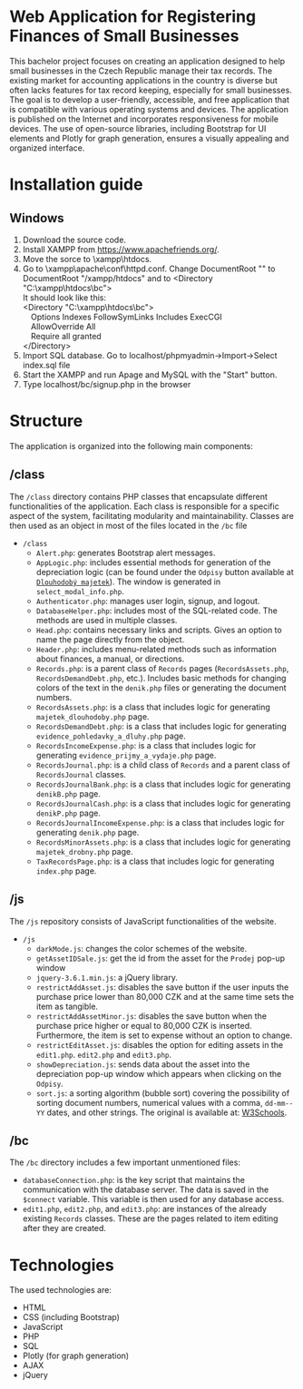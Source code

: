 # Web Application for Registering Finances of Small Businesses
This bachelor project focuses on creating an application designed to help small businesses in the Czech Republic manage their tax records. The existing market for accounting applications in the country is diverse but often lacks features for tax record keeping, especially for small businesses. The goal is to develop a user-friendly, accessible, and free application that is compatible with various operating systems and devices. The application is published on the Internet and incorporates responsiveness for mobile devices. The use of open-source libraries, including Bootstrap for UI elements and Plotly for graph generation, ensures a visually appealing and organized interface.

# Installation guide

## Windows
1. Download the source code.
2. Install XAMPP from https://www.apachefriends.org/.
3. Move the sorce to \xampp\htdocs.
4. Go to \xampp\apache\conf\httpd.conf. Change DocumentRoot "" to DocumentRoot "/xampp/htdocs" and <Directory> to <Directory "C:\xampp\htdocs\bc"><br />
It should look like this:<br />
<Directory "C:\xampp\htdocs\bc"><br />
&emsp;Options Indexes FollowSymLinks Includes ExecCGI<br />
&emsp;AllowOverride All<br />
&emsp;Require all granted<br />
<\/Directory>
5. Import SQL database. Go to localhost/phpmyadmin->Import->Select index.sql file
6. Start the XAMPP and run Apage and MySQL with the "Start" button.
7. Type localhost/bc/signup.php in the browser

# Structure

The application is organized into the following main components:

## /class

The `/class` directory contains PHP classes that encapsulate different functionalities of the application. Each class is responsible for a specific aspect of the system, facilitating modularity and maintainability. Classes are then used as an object in most of the files located in the `/bc` file

- `/class`
  - `Alert.php`: generates Bootstrap alert messages.
  - `AppLogic.php`: includes essential methods for generation of the depreciation logic (can be found under the `Odpisy` button available at [`Dlouhodobý majetek`](https://danovaevidencecepela.cz/majetek_dlouhodoby.php)). The window is generated in `select_modal_info.php`.
  - `Authenticator.php`: manages user login, signup, and logout. 
  - `DatabaseHelper.php`: includes most of the SQL-related code. The methods are used in multiple classes.
  - `Head.php`: contains necessary links and scripts. Gives an option to name the page directly from the object.
  - `Header.php`: includes menu-related methods such as information about finances, a manual, or directions.
  - `Records.php`: is a parent class of `Records` pages (`RecordsAssets.php`, `RecordsDemandDebt.php`, etc.). Includes basic methods for changing colors of the text in the `denik.php` files or generating the document numbers.
  - `RecordsAssets.php`: is a class that includes logic for generating `majetek_dlouhodoby.php` page.
  - `RecordsDemandDebt.php`: is a class that includes logic for generating `evidence_pohledavky_a_dluhy.php` page.
  - `RecordsIncomeExpense.php`: is a class that includes logic for generating `evidence_prijmy_a_vydaje.php` page.
  - `RecordsJournal.php`:  is a child class of `Records` and a parent class of `RecordsJournal` classes.
  - `RecordsJournalBank.php`:  is a class that includes logic for generating `denikB.php` page.
  - `RecordsJournalCash.php`:  is a class that includes logic for generating `denikP.php` page.
  - `RecordsJournalIncomeExpense.php`:  is a class that includes logic for generating `denik.php` page.
  - `RecordsMinorAssets.php`:  is a class that includes logic for generating `majetek_drobny.php` page.
  - `TaxRecordsPage.php`:  is a class that includes logic for generating `index.php` page.

## /js

The `/js` repository consists of JavaScript functionalities of the website.

- `/js`
  - `darkMode.js`: changes the color schemes of the website.
  - `getAssetIDSale.js`: get the id from the asset for the `Prodej` pop-up window
  - `jquery-3.6.1.min.js`: a jQuery library.
  - `restrictAddAsset.js`: disables the save button if the user inputs the purchase price lower than 80,000 CZK and at the same time sets the item as tangible.
  - `restrictAddAssetMinor.js`: disables the save button when the purchase price higher or equal to 80,000 CZK is inserted. Furthermore, the item is set to expense without an option to change.
  - `restrictEditAsset.js`: disables the option for editing assets in the `edit1.php`. `edit2.php` and `edit3.php`.
  - `showDepreciation.js`: sends data about the asset into the depreciation pop-up window which appears when clicking on the `Odpisy`.
  - `sort.js`: a sorting algorithm (bubble sort) covering the possibility of sorting document numbers, numerical values with a comma, `dd-mm--YY` dates, and other strings. The original is available at: [W3Schools](https://www.w3schools.com/howto/howto_js_sort_list.asp).
 
## /bc
The `/bc` directory includes a few important unmentioned files:

- `databaseConnection.php`: is the key script that maintains the communication with the database server. The data is saved in the `$connect` variable. This variable is then used for any database access.
- `edit1.php`, `edit2.php`, and `edit3.php`: are instances of the already existing `Records` classes. These are the pages related to item editing after they are created.

# Technologies

The used technologies are:

- HTML
- CSS (including Bootstrap)
- JavaScript
- PHP
- SQL
- Plotly (for graph generation)
- AJAX
- jQuery
